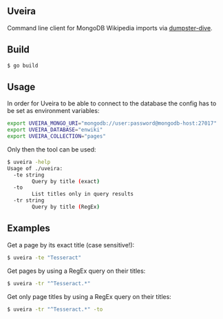 Uveira
------

Command line client for MongoDB Wikipedia imports via [dumpster-dive](https://github.com/spencermountain/dumpster-dive).

## Build

```sh
$ go build
```

## Usage

In order for Uveira to be able to connect to the database the config has to be set as environment variables:

```sh
export UVEIRA_MONGO_URI="mongodb://user:password@mongodb-host:27017" 
export UVEIRA_DATABASE="enwiki"
export UVEIRA_COLLECTION="pages"
```

Only then the tool can be used:

```sh
$ uveira -help
Usage of ./uveira:
  -te string
        Query by title (exact)
  -to
        List titles only in query results
  -tr string
        Query by title (RegEx)
```

## Examples

Get a page by its exact title (case sensitive!):

```sh
$ uveira -te "Tesseract"
```

Get pages by using a RegEx query on their titles:

```sh
$ uveira -tr "^Tesseract.*"
```

Get only page titles by using a RegEx query on their titles:

```sh
$ uveira -tr "^Tesseract.*" -to
```

